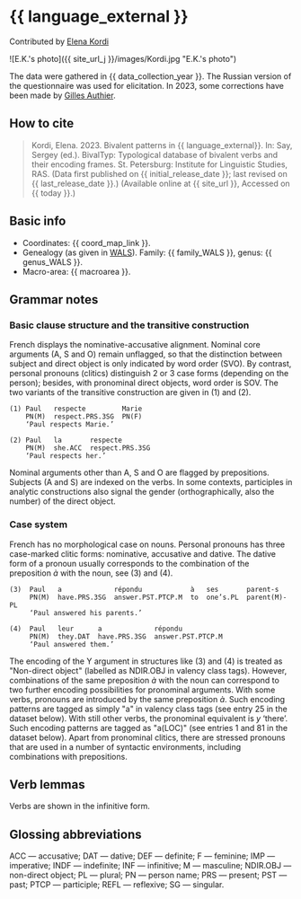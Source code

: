 # {{ language_external }}
Contributed by [Elena Kordi](https://iling.spb.ru/persons/kordi-elena-evgenevna)

![E.K.'s photo]({{ site_url_j }}/images/Kordi.jpg "E.K.'s photo")

The data were gathered in {{ data_collection_year }}. The Russian version of the questionnaire was used for elicitation. In 2023, some corrections have been made by [Gilles Authier](https://ephe.academia.edu/GillesAuthier).

## How to cite
> Kordi, Elena. 2023. Bivalent patterns in {{ language_external}}. 
> In: Say, Sergey (ed.). BivalTyp: Typological database of bivalent verbs and their encoding frames. 
> St. Petersburg: Institute for Linguistic Studies, RAS. (Data first published on {{ initial_release_date }}; 
> last revised on {{ last_release_date }}.) (Available online at {{ site_url }}, Accessed on {{ today }}.)

## Basic info
- Coordinates: {{ coord_map_link }}.
- Genealogy (as given in [WALS](https://wals.info/)). Family: {{ family_WALS }}, genus: {{ genus_WALS }}.
- Macro-area: {{ macroarea }}.

## Grammar notes

### Basic clause structure and the transitive construction

French displays the nominative-accusative alignment. Nominal core arguments (A, S and O) remain unflagged, so that the distinction between subject and direct object is only indicated by word order (SVO). By contrast, personal pronouns (clitics) distinguish 2 or 3 case forms (depending on the person); besides, with pronominal direct objects,  word order is SOV. The two variants of the transitive construction are given in (1) and (2). 

```
(1) Paul   respecte         Marie
    PN(M)  respect.PRS.3SG  PN(F)
    ‘Paul respects Marie.’

(2) Paul   la       respecte
    PN(M)  she.ACC  respect.PRS.3SG
    ‘Paul respects her.’

```

Nominal arguments other than A, S and O are flagged by prepositions. Subjects (A and S) are indexed on the verbs. In some contexts, participles in analytic constructions also signal the gender (orthographically, also the number) of the direct object. 

### Case system

French has no morphological case on nouns. Personal pronouns has three case-marked clitic forms: nominative, accusative and dative. The dative form of a pronoun usually corresponds to the combination of the preposition *à* with the noun, see (3) and (4).

```
(3)  Paul   a             répondu            à   ses       parent-s
     PN(M)  have.PRS.3SG  answer.PST.PTCP.M  to  one’s.PL  parent(M)-PL
     ‘Paul answered his parents.’

(4)  Paul   leur      a             répondu
     PN(M)  they.DAT  have.PRS.3SG  answer.PST.PTCP.M
     ‘Paul answered them.’
```

The encoding of the Y argument in structures like (3) and (4) is treated as "Non-direct object" (labelled as NDIR.OBJ in valency class tags). However, combinations of the same preposition *à* with the noun can correspond to two further encoding possibilities for pronominal arguments. With some verbs, pronouns are introduced by the same preposition *à*. Such encoding patterns are tagged as simply "a" in valency class tags (see entry 25 in the dataset below). With still other verbs, the pronominal equivalent is *y* ‘there’. Such encoding patterns are tagged as "a(LOC)" (see entries 1 and 81 in the dataset below). Apart from pronominal clitics, there are stressed pronouns that are used in a number of syntactic environments, including combinations with prepositions.

## Verb lemmas

Verbs are shown in the infinitive form.

## Glossing abbreviations
ACC — accusative; DAT — dative; DEF — definite; F — feminine; IMP — imperative; INDF — indefinite; INF — infinitive; M — masculine; NDIR.OBJ — non-direct object; PL — plural; PN — person name; PRS — present; PST — past; PTCP — participle; REFL — reflexive; SG — singular.
